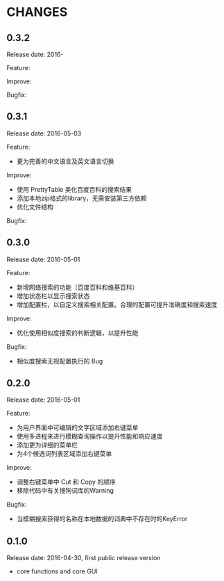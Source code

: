 CHANGES
=======

0.3.2
-----

Release date: 2016-

Feature:

Improve:

Bugfix:

0.3.1
-----

Release date: 2016-05-03

Feature:

* 更为完善的中文语言及英文语言切换

Improve:

* 使用 PrettyTable 美化百度百科的搜索结果
* 添加本地zip格式的library，无需安装第三方依赖
* 优化文件结构

Bugfix:


0.3.0
-----

Release date: 2016-05-01

Feature:

* 新增网络搜索的功能（百度百科和维基百科）
* 增加状态栏以显示搜索状态
* 增加配置栏，以自定义搜索相关配置。合理的配置可提升准确度和搜索速度

Improve:

* 优化使用相似度搜索的判断逻辑，以提升性能

Bugfix:

* 相似度搜索无视配置执行的 Bug

0.2.0
-----

Release date: 2016-05-01

Feature:

* 为用户界面中可编辑的文字区域添加右键菜单
* 使用多进程来进行模糊查询操作以提升性能和响应速度
* 添加更为详细的菜单栏
* 为4个候选词列表区域添加右键菜单

Improve:

* 调整右键菜单中 Cut 和 Copy 的顺序
* 移除代码中有关搜狗词库的Warning

Bugfix:

* 当模糊搜索获得的名称在本地数据的词典中不存在时的KeyError

0.1.0
-----

Release date: 2016-04-30, first public release version

* core functions and core GUI
